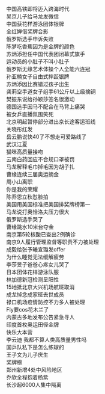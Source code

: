 中国高铁即将迈入跨海时代  
吴京儿子给马龙发微信  
中国获花样游泳团体银牌  
全红婵借奖牌合影  
俄罗斯选手申诉失败  
陈梦吃香蕉因为是金牌的颜色  
苏炳添担任中国代表团闭幕式旗手  
运动员的小肚子不叫小肚子  
俄罗斯无缘艺术体操个人全能六连冠  
孙亚楠女子自由式摔跤银牌  
苏炳添因比赛错过孩子出生  
龚莉空手道女子组手61公斤以上级摘铜  
樊振东说给孙颖莎签名很激动  
德国选手因马不配合在马背上痛哭  
被女乒直播氛围笑死  
北京明起暂停部分进出京长途客运班线  
关晓彤红发  
岳云鹏说快40了不想走可爱路线了  
武汉江夏  
猫咪高质量接吻  
云南白药回应不合规口罩被罚  
马龙解释毛巾掉毛因为胡子扎  
曹缘连续三届奥运摘金  
周小山离职  
你是我的荣耀  
陈乔恩立秋怼脸拍  
美国用美国标准把美国排奖牌榜第一  
马龙说打奥恰洛夫压力很大  
俄罗斯选手哭了  
曹缘跳水10米台夺金  
南京第5轮核酸已查出2例确诊  
南京9人履行管理监督等职责不力被处理  
成毅给张予曦宣璐发offer  
为什么睡觉无法缓解疲劳  
李莎旻子爸爸心疼女儿哭了  
日本团体花样游泳队服  
林加德新冠检测呈阳性  
15地抵北京大兴机场航班取消  
成龙悼念成家班去世成员  
禄口机场疫情防控不力多人被处理  
Fly要cos花木兰了  
内蒙古多地发布公告紧急寻人  
印度首枚奥运田径金牌  
快乐大本营  
李云迪 我都不算人类高质量男性吗  
国乒队私下是怎么练球的  
王子文为儿子庆生  
奖牌榜  
郑州新增4处中风险地区  
乔欣全程抱着杨紫  
长沙超6000人集中隔离  
